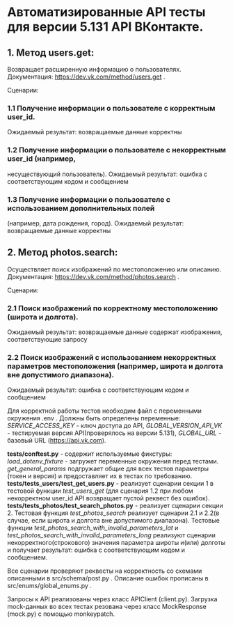 # Автоматизированные API тесты для версии 5.131 API ВКонтакте.

## 1. Метод users.get: 
Возвращает расширенную информацию о пользователях. Документация: https://dev.vk.com/method/users.get .

Сценарии:

### 1.1 Получение информации о пользователе с корректным user_id.
Ожидаемый результат: возвращаемые данные корректны

### 1.2 Получение информации о пользователе с некорректным user_id (например,
несуществующий пользователь).
Ожидаемый результат: ошибка с соответствующим кодом и сообщением

### 1.3 Получение информации о пользователе с использованием дополнительных полей
(например, дата рождения, город).
Ожидаемый результат: возвращаемые данные корректны

## 2. Метод photos.search: 
Осуществляет поиск изображений по местоположению или описанию. Документация: https://dev.vk.com/method/photos.search .

Сценарии:

### 2.1 Поиск изображений по корректному местоположению (широта и долгота).
Ожидаемый результат: возвращаемые данные содержат изображения,
соответствующие запросу

### 2.2 Поиск изображений с использованием некорректных параметров местоположения (например, широта и долгота вне допустимого диапазона).
Ожидаемый результат: ошибка с соответствующим кодом и сообщением



Для корректной работы тестов необходим файл с переменными окружения .env . Должны быть определены переменные: *SERVICE_ACCESS_KEY* - ключ доступа до API, *GLOBAL_VERSION_API_VK* - тестируемая версия API(проверялось на версии 5.131), *GLOBAL_URL* - базовый URL (https://api.vk.com).

**tests/conftest.py** - содержит используемые фикстуры: *load_dotenv_fixture* - загружет переменные окружения перед тестами. *get_general_params* подгружает общие для всех тестов параметры (токен и версия) и предоставляет их в тестах по требованию.  
**tests/tests_users/test_get_users.py** - реализует сценарии секции 1 в тестовой функции *test_users_get* (для сценария 1.2 при любом некорректном user_id API возвращает пустой реквест без ошибок).
**tests/tests_photos/test_search_photos.py**  - реализует сценарии секции 2. Тестовая функция *test_photos_search* реализует сценарии 2.1 и 2.2(в случае, если широта и долгота вне допустимого диапазона). Тестовые функции *test_photos_search_with_invalid_parameters_lat* и *test_photos_search_with_invalid_parameters_long* реализуют сценарии некорректного(строкового) значения параметра широты и(или) долготы и получает результат: ошибка с соответствующим кодом и сообщением. 

Все сценарии проверяют реквесты на корректность со схемами описанными в src/schema/post.py . Описание ошибок прописаны в src/enums/global_enums.py .

Запросы к API реализованы через класс APIClient (client.py). 
Загрузка mock-данных во всех тестах резована через класс MockResponse (mock.py) с помощью monkeypatch.
